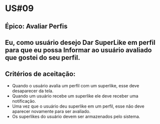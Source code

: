 # US#09

## **Épico:** Avaliar Perfis

## **Eu, como** usuário **desejo** Dar SuperLike em perfil **para que eu possa** Informar ao usuário avaliado que gostei do seu perfil.

## Critérios de aceitação:

- Quando o usuário avalia um perfil com um superlike, esse deve desaparecer da tela.
- Quando um usuário recebe um superlike ele deve receber uma notificação.
- Uma vez que o usuário deu superlike em um perfil, esse não deve aparecer novamente para ser avaliado.
- Os superlikes do usuário devem ser armazenados pelo sistema.
